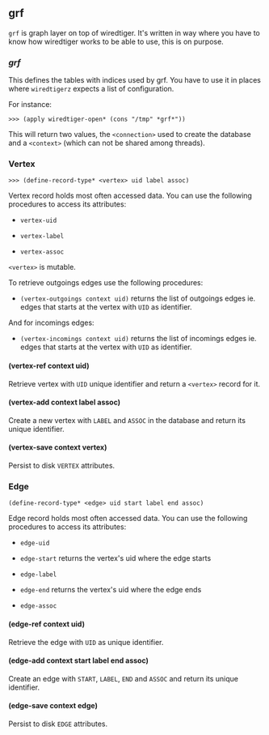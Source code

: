 ## grf

`grf` is graph layer on top of wiredtiger. It's written in way
where you have to know how wiredtiger works to be able to use, this is
on purpose.

### *grf*

This defines the tables with indices used by grf. You have to
use it in places where `wiredtigerz` expects a list of configuration.

For instance:

```
>>> (apply wiredtiger-open* (cons "/tmp" *grf*"))
```

This will return two values, the `<connection>` used to create the
database and a `<context>` (which can not be shared among threads).

### Vertex

```
>>> (define-record-type* <vertex> uid label assoc)
```

Vertex record holds most often accessed data. You can use the following
procedures to access its attributes:

- `vertex-uid`

- `vertex-label`

- `vertex-assoc`

`<vertex>` is mutable.

To retrieve outgoings edges use the following procedures:

- `(vertex-outgoings context uid)` returns the list of outgoings edges ie.
  edges that starts at the vertex with `UID` as identifier.

And for incomings edges:

- `(vertex-incomings context uid)` returns the list of incomings edges ie.
  edges that starts at the vertex with `UID` as identifier.

#### (vertex-ref context uid)

Retrieve vertex with `UID` unique identifier and return a `<vertex>` record for it.

#### (vertex-add context label assoc)

Create a new vertex with `LABEL` and `ASSOC` in the database and
return its unique identifier.

#### (vertex-save context vertex)

Persist to disk `VERTEX` attributes.

### Edge

```
(define-record-type* <edge> uid start label end assoc)
```

Edge record holds most often accessed data. You can use the
following procedures to access its attributes:

- `edge-uid`

- `edge-start` returns the vertex's uid where the edge starts 

- `edge-label`

- `edge-end` returns the vertex's uid where the edge ends

- `edge-assoc`

#### (edge-ref context uid)

Retrieve the edge with `UID` as unique identifier.

#### (edge-add context start label end assoc)

Create an edge with `START`, `LABEL`, `END` and `ASSOC` and return its
unique identifier.

#### (edge-save context edge)

Persist to disk `EDGE` attributes.
